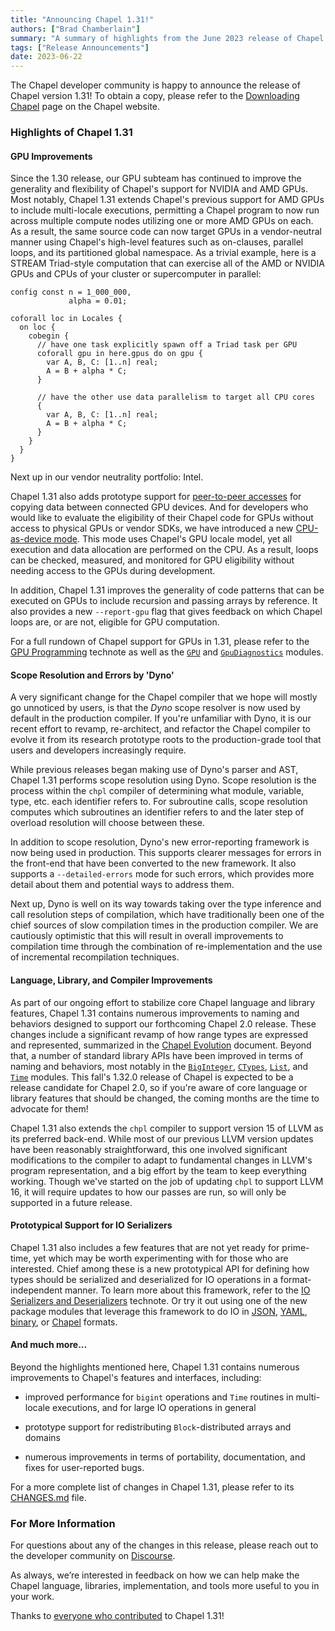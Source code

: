 ```yaml
---
title: "Announcing Chapel 1.31!"
authors: ["Brad Chamberlain"]
summary: "A summary of highlights from the June 2023 release of Chapel 1.31.0"
tags: ["Release Announcements"]
date: 2023-06-22
---
```



The Chapel developer community is happy to announce the release of
Chapel version 1.31!  To obtain a copy, please refer to the
[Downloading Chapel](https://chapel-lang.org/download.html) page on
the Chapel website.

### Highlights of Chapel 1.31

#### GPU Improvements

Since the 1.30 release, our GPU subteam has continued to improve the
generality and flexibility of Chapel's support for NVIDIA and AMD
GPUs.  Most notably, Chapel 1.31 extends Chapel's previous support
for AMD GPUs to include multi-locale executions, permitting a Chapel
program to now run across multiple compute nodes utilizing one or
more AMD GPUs on each.  As a result, the same source code can now
target GPUs in a vendor-neutral manner using Chapel's high-level
features such as on-clauses, parallel loops, and its partitioned
global namespace.  As a trivial example, here is a STREAM
Triad-style computation that can exercise all of the AMD or NVIDIA
GPUs and CPUs of your cluster or supercomputer in parallel:

```Chapel {data-code-type=main,data-code-section=only,linenos=true,linenostart=1}
config const n = 1_000_000,
             alpha = 0.01;

coforall loc in Locales {
  on loc {
    cobegin {
      // have one task explicitly spawn off a Triad task per GPU
      coforall gpu in here.gpus do on gpu {
        var A, B, C: [1..n] real;
        A = B + alpha * C;
      }

      // have the other use data parallelism to target all CPU cores
      {
        var A, B, C: [1..n] real;
        A = B + alpha * C;
      }
    }
  }
}
```

Next up in our vendor neutrality portfolio: Intel.

Chapel 1.31 also adds prototype support for [peer-to-peer
accesses](https://chapel-lang.org/docs/1.31/technotes/gpu.html#device-to-device-communication-support)
for copying data between connected GPU devices.  And for developers
who would like to evaluate the eligibility of their Chapel code for
GPUs without access to physical GPUs or vendor SDKs, we have
introduced a new [CPU-as-device
mode](https://chapel-lang.org/docs/1.31/technotes/gpu.html#cpu-as-device-mode).
This mode uses Chapel's GPU locale model, yet all execution and data
allocation are performed on the CPU.  As a result, loops can be
checked, measured, and monitored for GPU eligibility without needing
access to the GPUs during development.

In addition, Chapel 1.31 improves the generality of code patterns
that can be executed on GPUs to include recursion and passing arrays
by reference.  It also provides a new `--report-gpu` flag that gives
feedback on which Chapel loops are, or are not, eligible for GPU
computation.

For a full rundown of Chapel support for GPUs in 1.31, please refer
to the [GPU
Programming](https://chapel-lang.org/docs/1.31/technotes/gpu.html)
technote as well as the
[`GPU`](https://chapel-lang.org/docs/1.31/modules/standard/GPU.html)
and
[`GpuDiagnostics`](https://chapel-lang.org/docs/1.31/modules/standard/GpuDiagnostics.html)
modules.


#### Scope Resolution and Errors by 'Dyno'

A very significant change for the Chapel compiler that we hope will
mostly go unnoticed by users, is that the _Dyno_ scope resolver is
now used by default in the production compiler.  If you're
unfamiliar with Dyno, it is our recent effort to revamp,
re-architect, and refactor the Chapel compiler to evolve it from its
research prototype roots to the production-grade tool that users and
developers increasingly require.

While previous releases began making use of Dyno's parser and AST,
Chapel 1.31 performs scope resolution using Dyno.  Scope resolution
is the process within the `chpl` compiler of determining what
module, variable, type, etc. each identifier refers to.  For
subroutine calls, scope resolution computes which subroutines an
identifier refers to and the later step of overload resolution will
choose between these.

In addition to scope resolution, Dyno's new error-reporting
framework is now being used in production.  This supports clearer
messages for errors in the front-end that have been converted to the
new framework.  It also supports a `--detailed-errors` mode for such
errors, which provides more detail about them and potential ways to
address them.

Next up, Dyno is well on its way towards taking over the type
inference and call resolution steps of compilation, which have
traditionally been one of the chief sources of slow compilation
times in the production compiler.  We are cautiously optimistic that
this will result in overall improvements to compilation time through
the combination of re-implementation and the use of incremental
recompilation techniques.


#### Language, Library, and Compiler Improvements

As part of our ongoing effort to stabilize core Chapel language and
library features, Chapel 1.31 contains numerous improvements to
naming and behaviors designed to support our forthcoming Chapel 2.0
release.  These changes include a significant revamp of how range
types are expressed and represented, summarized in the [Chapel
Evolution](https://chapel-lang.org/docs/1.31/language/evolution.html)
document.  Beyond that, a number of standard library APIs have been
improved in terms of naming and behaviors, most notably in the
[`BigInteger`](https://chapel-lang.org/docs/1.31/modules/standard/BigInteger.html),
[`CTypes`](https://chapel-lang.org/docs/1.31/modules/standard/CTypes.html),
[`List`](https://chapel-lang.org/docs/1.31/modules/standard/List.html),
and
[`Time`](https://chapel-lang.org/docs/1.31/modules/standard/Time.html)
modules.  This fall's 1.32.0 release of Chapel is expected to be a
release candidate for Chapel 2.0, so if you're aware of core
language or library features that should be changed, the coming
months are the time to advocate for them!

Chapel 1.31 also extends the `chpl` compiler to support version 15
of LLVM as its preferred back-end.  While most of our previous LLVM
version updates have been reasonably straightforward, this one
involved significant modifications to the compiler to adapt to
fundamental changes in LLVM's program representation, and a big
effort by the team to keep everything working.  Though we've started
on the job of updating `chpl` to support LLVM 16, it will require
updates to how our passes are run, so will only be supported in a
future release.


#### Prototypical Support for IO Serializers

Chapel 1.31 also includes a few features that are not yet ready for
prime-time, yet which may be worth experimenting with for those who
are interested.  Chief among these is a new prototypical API for
defining how types should be serialized and deserialized for IO
operations in a format-independent manner.  To learn more about
this framework, refer to the [IO Serializers and
Deserializers](https://chapel-lang.org/docs/1.31/technotes/ioSerializers.html)
technote.  Or try it out using one of the new package modules that
leverage this framework to do IO in
[JSON](https://chapel-lang.org/docs/1.31/modules/packages/Json.html),
[YAML](https://chapel-lang.org/docs/1.31/modules/packages/Yaml.html),
[binary](https://chapel-lang.org/docs/1.31/modules/packages/BinaryIO.html),
or
[Chapel](https://chapel-lang.org/docs/1.31/modules/packages/ChplFormat.html)
formats.



#### And much more...

Beyond the highlights mentioned here, Chapel 1.31 contains
numerous improvements to Chapel's features and interfaces,
including:

* improved performance for `bigint` operations and `Time` routines
  in multi-locale executions, and for large IO operations in general

* prototype support for redistributing `Block`-distributed arrays
  and domains

* numerous improvements in terms of portability, documentation,
  and fixes for user-reported bugs.


For a more complete list of changes in Chapel 1.31, please refer
to its
[CHANGES.md](https://github.com/chapel-lang/chapel/blob/release/1.31/CHANGES.md)
file.


### For More Information

For questions about any of the changes in this release, please reach
out to the developer community on [Discourse](https://chapel.discourse.group/).

As always, we’re interested in feedback on how we can help make the
Chapel language, libraries, implementation, and tools more useful to
you in your work.

Thanks to [everyone who
contributed](https://github.com/chapel-lang/chapel/blob/release/1.31/CONTRIBUTORS.md)
to Chapel 1.31!
